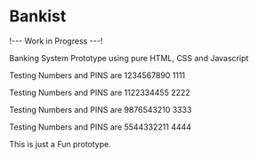 # Bankist
!--- Work in Progress ---!

Banking System Prototype using pure HTML, CSS and Javascript

Testing Numbers and PINS are 1234567890 1111  

Testing Numbers and PINS are 1122334455 2222

Testing Numbers and PINS are 9876543210 3333

Testing Numbers and PINS are 5544332211 4444

This is just a Fun prototype.
